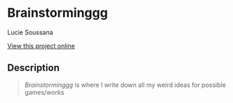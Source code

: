 # Brainstorminggg

Lucie Soussana

[View this project online](URL_FOR_THE_RUNNING_PROJECT)

## Description

> *Brainstorminggg* is where I write down all my weird ideas for possible games/works